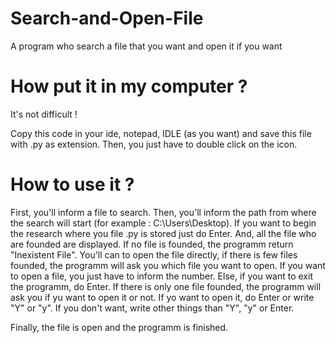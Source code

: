 # Search-and-Open-File
A program who search a file that you want and open it if you want


# How put it in my computer ?

It's not difficult !

Copy this code in your ide, notepad, IDLE (as you want) and save this file with .py as extension. Then, you just have to double click on the icon.

# How to use it ?
First, you'll inform a file to search. Then, you'll inform the path from where the search will start (for example : C:\Users<your name>\Desktop). If you want to begin the research where you file .py is stored just do Enter. And, all the file who are founded are displayed. If no file is founded, the programm return "Inexistent File". You'll can to open the file directly, if there is few files founded, the programm will ask you which file you want to open. If you want to open a file, you just have to inform the number. Else, if you want to exit the programm, do Enter. If there is only one file founded, the programm will ask you if yu want to open it or not. If yo want to open it, do Enter or write "Y" or "y". If you don't want, write other things than "Y", "y" or Enter.

Finally, the file is open and the programm is finished.
